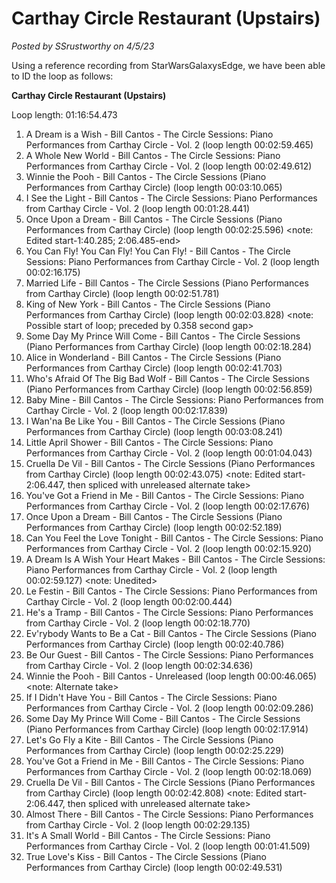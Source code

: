 # Carthay Circle Restaurant (Upstairs)

*Posted by SSrustworthy on 4/5/23*

Using a reference recording from StarWarsGalaxysEdge, we have been able to ID the loop as follows:

**Carthay Circle Restaurant (Upstairs)**

Loop length: 01:16:54.473

1. A Dream is a Wish - Bill Cantos - The Circle Sessions: Piano Performances from Carthay Circle - Vol. 2 (loop length 00:02:59.465)
2. A Whole New World - Bill Cantos - The Circle Sessions: Piano Performances from Carthay Circle - Vol. 2 (loop length 00:02:49.612)
3. Winnie the Pooh - Bill Cantos - The Circle Sessions (Piano Performances from Carthay Circle) (loop length 00:03:10.065)
4. I See the Light - Bill Cantos - The Circle Sessions: Piano Performances from Carthay Circle - Vol. 2 (loop length 00:01:28.441)
5. Once Upon a Dream - Bill Cantos - The Circle Sessions (Piano Performances from Carthay Circle) (loop length 00:02:25.596)
   <note: Edited start-1:40.285; 2:06.485-end>
6. You Can Fly! You Can Fly! You Can Fly! - Bill Cantos - The Circle Sessions: Piano Performances from Carthay Circle - Vol. 2 (loop length 00:02:16.175)
7. Married Life - Bill Cantos - The Circle Sessions (Piano Performances from Carthay Circle) (loop length 00:02:51.781)
8. King of New York - Bill Cantos - The Circle Sessions (Piano Performances from Carthay Circle) (loop length 00:02:03.828)
   <note: Possible start of loop; preceded by 0.358 second gap>
9. Some Day My Prince Will Come - Bill Cantos - The Circle Sessions (Piano Performances from Carthay Circle) (loop length 00:02:18.284)
10. Alice in Wonderland - Bill Cantos - The Circle Sessions (Piano Performances from Carthay Circle) (loop length 00:02:41.703)
11. Who's Afraid Of The Big Bad Wolf - Bill Cantos - The Circle Sessions (Piano Performances from Carthay Circle) (loop length 00:02:56.859)
12. Baby Mine - Bill Cantos - The Circle Sessions: Piano Performances from Carthay Circle - Vol. 2 (loop length 00:02:17.839)
13. I Wan'na Be Like You - Bill Cantos - The Circle Sessions (Piano Performances from Carthay Circle) (loop length 00:03:08.241)
14. Little April Shower - Bill Cantos - The Circle Sessions: Piano Performances from Carthay Circle - Vol. 2 (loop length 00:01:04.043)
15. Cruella De Vil - Bill Cantos - The Circle Sessions (Piano Performances from Carthay Circle) (loop length 00:02:43.075)
    <note: Edited start-2:06.447, then spliced with unreleased alternate take>
16. You've Got a Friend in Me - Bill Cantos - The Circle Sessions: Piano Performances from Carthay Circle - Vol. 2 (loop length 00:02:17.676)
17. Once Upon a Dream - Bill Cantos - The Circle Sessions (Piano Performances from Carthay Circle) (loop length 00:02:52.189)
18. Can You Feel the Love Tonight - Bill Cantos - The Circle Sessions: Piano Performances from Carthay Circle - Vol. 2 (loop length 00:02:15.920)
19. A Dream Is A Wish Your Heart Makes - Bill Cantos - The Circle Sessions: Piano Performances from Carthay Circle - Vol. 2 (loop length 00:02:59.127)
    <note: Unedited>
20. Le Festin - Bill Cantos - The Circle Sessions: Piano Performances from Carthay Circle - Vol. 2 (loop length 00:02:00.444)
21. He's a Tramp - Bill Cantos - The Circle Sessions: Piano Performances from Carthay Circle - Vol. 2 (loop length 00:02:18.770)
22. Ev'rybody Wants to Be a Cat - Bill Cantos - The Circle Sessions (Piano Performances from Carthay Circle) (loop length 00:02:40.786)
23. Be Our Guest - Bill Cantos - The Circle Sessions: Piano Performances from Carthay Circle - Vol. 2 (loop length 00:02:34.636)
24. Winnie the Pooh - Bill Cantos - Unreleased (loop length 00:00:46.065)
    <note: Alternate take>
25. If I Didn't Have You - Bill Cantos - The Circle Sessions: Piano Performances from Carthay Circle - Vol. 2 (loop length 00:02:09.286)
26. Some Day My Prince Will Come - Bill Cantos - The Circle Sessions (Piano Performances from Carthay Circle) (loop length 00:02:17.914)
27. Let's Go Fly a Kite - Bill Cantos - The Circle Sessions (Piano Performances from Carthay Circle) (loop length 00:02:25.229)
28. You've Got a Friend in Me - Bill Cantos - The Circle Sessions: Piano Performances from Carthay Circle - Vol. 2 (loop length 00:02:18.069)
29. Cruella De Vil - Bill Cantos - The Circle Sessions (Piano Performances from Carthay Circle) (loop length 00:02:42.808)
    <note: Edited start-2:06.447, then spliced with unreleased alternate take>
30. Almost There - Bill Cantos - The Circle Sessions: Piano Performances from Carthay Circle - Vol. 2 (loop length 00:02:29.135)
31. It's A Small World - Bill Cantos - The Circle Sessions: Piano Performances from Carthay Circle - Vol. 2 (loop length 00:01:41.509)
32. True Love's Kiss - Bill Cantos - The Circle Sessions (Piano Performances from Carthay Circle) (loop length 00:02:49.531)
